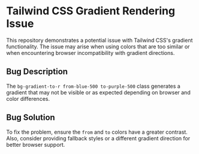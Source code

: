 # Tailwind CSS Gradient Rendering Issue

This repository demonstrates a potential issue with Tailwind CSS's gradient functionality. The issue may arise when using colors that are too similar or when encountering browser incompatibility with gradient directions.

## Bug Description
The `bg-gradient-to-r from-blue-500 to-purple-500` class generates a gradient that may not be visible or as expected depending on browser and color differences.

## Bug Solution
To fix the problem, ensure the `from` and `to` colors have a greater contrast. Also, consider providing fallback styles or a different gradient direction for better browser support.